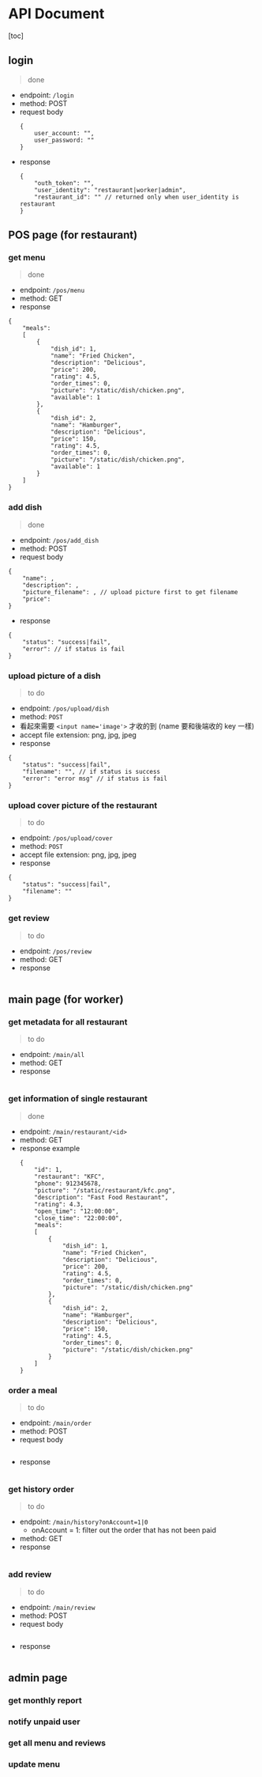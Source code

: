 # API Document
[toc]
## login
> done
- endpoint: `/login`
- method: POST
- request body
    ```
    {
        user_account: "",
        user_password: ""
    }
    ```
- response
    ```
    {
        "outh_token": "",
        "user_identity": "restaurant|worker|admin",
        "restaurant_id": "" // returned only when user_identity is restaurant 
    }
    ```

## POS page (for restaurant)
### get menu
> done
- endpoint: `/pos/menu`
- method: GET
- response
```
{
    "meals": 
    [
        {
            "dish_id": 1,
            "name": "Fried Chicken",
            "description": "Delicious",
            "price": 200,
            "rating": 4.5,
            "order_times": 0,
            "picture": "/static/dish/chicken.png",
            "available": 1
        },
        {
            "dish_id": 2,
            "name": "Hamburger",
            "description": "Delicious",
            "price": 150,
            "rating": 4.5,
            "order_times": 0,
            "picture": "/static/dish/chicken.png",
            "available": 1
        }
    ]
}
```
### add dish
> done
- endpoint: `/pos/add_dish`
- method: POST
- request body
```
{
    "name": ,
    "description": ,
    "picture_filename": , // upload picture first to get filename
    "price":
}
```
- response
```
{
    "status": "success|fail", 
    "error": // if status is fail
}
```

### upload picture of a dish
> to do
- endpoint: `/pos/upload/dish`
- method: `POST`
- 看起來需要 `<input name='image'>` 才收的到 (name 要和後端收的 key 一樣)
- accept file extension: png, jpg, jpeg
- response
```
{
    "status": "success|fail",
    "filename": "", // if status is success
    "error": "error msg" // if status is fail
}
```
### upload cover picture of the restaurant
> to do
- endpoint: `/pos/upload/cover`
- method: `POST`
- accept file extension: png, jpg, jpeg
- response
```
{
    "status": "success|fail",
    "filename": ""
}
```
### get review
> to do
- endpoint: `/pos/review`
- method: GET
- response
```
```

## main page (for worker)
### get metadata for all restaurant
> to do
- endpoint: `/main/all`
- method: GET
- response
```
```
### get information of single restaurant
> done
- endpoint: `/main/restaurant/<id>`
- method: GET
- response example
    ```
    {
        "id": 1,
        "restaurant": "KFC",
        "phone": 912345678,
        "picture": "/static/restaurant/kfc.png",
        "description": "Fast Food Restaurant",
        "rating": 4.3,
        "open_time": "12:00:00",
        "close_time": "22:00:00",
        "meals": 
        [
            {
                "dish_id": 1,
                "name": "Fried Chicken",
                "description": "Delicious",
                "price": 200,
                "rating": 4.5,
                "order_times": 0,
                "picture": "/static/dish/chicken.png"
            },
            {
                "dish_id": 2,
                "name": "Hamburger",
                "description": "Delicious",
                "price": 150,
                "rating": 4.5,
                "order_times": 0,
                "picture": "/static/dish/chicken.png"
            }
        ]
    }
    ```
### order a meal
> to do
- endpoint: `/main/order`
- method: POST
- request body
```
```
- response
```
```

### get history order
> to do
- endpoint: `/main/history?onAccount=1|0`
    - onAccount = 1: filter out the order that has not been paid
- method: GET
- response
```
```
### add review
> to do
- endpoint: `/main/review`
- method: POST
- request body
```
```
- response
```
```
## admin page
### get monthly report
### notify unpaid user
### get all menu and reviews
### update menu